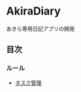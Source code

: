 # AkiraDiary
あきら専用日記アプリの開発

## 目次
### ルール
 - [タスク管理](https://github.com/FujimoriGit/AkiraDiary/blob/main/wiki/rules/taskRule.md)
